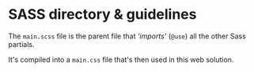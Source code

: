 # SASS directory & guidelines

The `main.scss` file is the parent file that *'imports'* (`@use`) all the other Sass partials.

It's compiled into a `main.css` file that's then used in this web solution.

